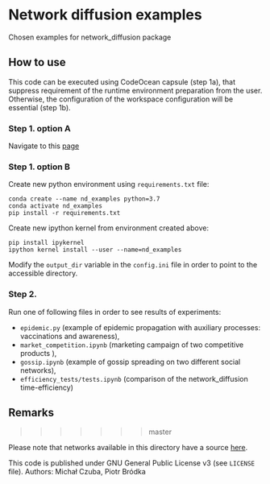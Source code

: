 # Network diffusion examples

Chosen examples for network_diffusion package

## How to use

This code can be executed using CodeOcean capsule (step 1a), that suppress 
requirement of the runtime environment preparation from the user. Otherwise, 
the configuration of the workspace configuration will be essential (step 1b). 

### Step 1. option A
Navigate to this [page](https://codeocean.com/capsule/8807709)

### Step 1. option B
Create new python environment using `requirements.txt` file:  
```
conda create --name nd_examples python=3.7
conda activate nd_examples
pip install -r requirements.txt
```
Create new ipython kernel from environment created above:  
```
pip install ipykernel
ipython kernel install --user --name=nd_examples
```
Modify the `output_dir` variable in the `config.ini` file in order to point to
the accessible directory.

### Step 2.
Run one of following files in order to see results of experiments:
  - `epidemic.py` (example of epidemic propagation with auxiliary processes:
    vaccinations and awareness),
  - `market_competition.ipynb` (marketing campaign of two competitive products
    ),
  - `gossip.ipynb` (example of gossip spreading on two different social 
    networks),
  - `efficiency_tests/tests.ipynb` (comparison of the network_diffusion 
    time-efficiency)

## Remarks
>>>>>>> master

Please note that networks available in this directory have a source
[here](http://multilayer.it.uu.se/datasets.html).

This code is published under GNU General Public License v3 (see `LICENSE` file).
Authors: Michał Czuba, Piotr Bródka
